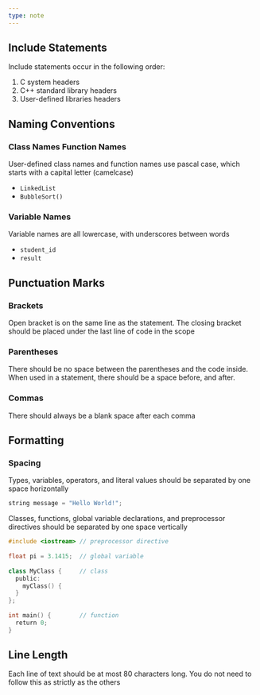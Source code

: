 ```yaml
---
type: note
---
```

## Include Statements
Include statements occur in the following order:
1. C system headers
2. C++ standard library headers
3. User-defined libraries headers

## Naming Conventions
### Class Names Function Names
User-defined class names and function names use pascal case, which starts with a capital letter (camelcase)
- `LinkedList`
- `BubbleSort()`
### Variable Names
Variable names are all lowercase, with underscores between words
- `student_id`
- `result`


## Punctuation Marks
### Brackets
Open bracket is on the same line as the statement. The closing bracket should be placed under the last line of code in the scope

### Parentheses
There should be no space between the parentheses and the code inside. When used in a statement, there should be a space before, and after.

### Commas
There should always be a blank space after each comma



## Formatting
### Spacing
Types, variables, operators, and literal values should be separated by one space horizontally
```cpp
string message = "Hello World!";
```
Classes, functions, global variable declarations, and preprocessor directives should be separated by one space vertically
```cpp
#include <iostream> // preprocessor directive  
  
float pi = 3.1415;  // global variable  
  
class MyClass {     // class  
  public:  
    myClass() {  
  }  
};  
  
int main() {        // function  
  return 0;  
}
```

## Line Length
Each line of text should be at most 80 characters long. You do not need to follow this as strictly as the others